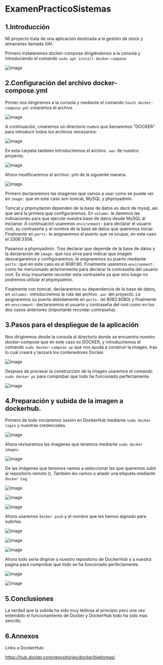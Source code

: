 # ExamenPracticoSistemas

## 1.Introducción

Mi proyecto trata de una aplicación destinada a la gestión de stock y almacenes llamada GAI.

Primero instalaremos docker-compose dirigiéndonos a la consola y introduciendo el comando `sudo apt install docker-compose` 

![image](https://user-images.githubusercontent.com/91564872/172453616-d6ff7369-5903-4b01-8a52-b5730c37fca5.png)


## 2.Configuración del archivo docker-compose.yml

Primer nos dirigiremos a la consola y mediante el comando `touch docker-compose.yml` crearemos el archivo

![image](https://user-images.githubusercontent.com/91564872/172448561-caa60784-400c-4eb4-801b-fbd0a961c446.png)

A continuación, crearemos un directorio nuevo que llamaremos "DOCKER" para introducir todos los archivos necesarios:

![image](https://user-images.githubusercontent.com/91564872/172448999-e487dd26-e720-4f0b-9928-5ceb13f0dc93.png)

En esta carpeta tambien introduciremos el archivo `.war` de nuestro proyecto.

![image](https://user-images.githubusercontent.com/91564872/172453973-22343416-ccc9-41c0-bb30-935653f326d8.png)


Ahora modificaremos el archivo .yml de la siguiente manera:

![image](https://user-images.githubusercontent.com/91564872/172452469-8778260b-6478-441e-af83-7db1f98b37ac.png)

Primero declararemos las imagenes que vamos a usar como se puede ver en `image:` que en este caso son tomcat, MySQL y phpmyadmin. 

Tomcat y phpmydamin dependen de la base de datos es decir de mysql, así que será la primera que configuraremos. En `volume:` le daremos las indicaciones para que ejecute nuestra base de datos desde MySQL al iniciarse. A continuación usaremos `environment:` para declarar el usuario root, su contraseña y el nombre de la base de datos que queremos iniciar. Finalmente en `ports:` le asignaremos el puerto que va ocupar, en este caso el 3306:3306.

Pasamos a phpmyadmin. Tras declarar que depende de la base de datos y la declaración de `image:` que nos sirve para indicar que imagen descargaremos y configuraremos, le asignaremos su puerto mediante `ports:` que en este caso es el 8081:80. Finalmente usaremos `environment:` como he mencionado anteriormente para declarar la contraseña del usuario root. Es muy importante recordar esta contraseña ya que sino luego no podremos utilizar el phpmyadmin.

Finalmente con tomcat, declararemos su dependencia de la base de datos, en `volumes:` introduciremos la ruta del archivo `.war` del proyecto. Le asignaremos su puerto debidamente en `ports:` (el 8082:8080) y finalmente en `enviroment:` declararemos el usuario y contraseña del root como en los dos casos anteriores (importante recordar contraseña).

## 3.Pasos para el despliegue de la aplicación

Nos dirigiremos desde la consola al directorio donde se encuentra nuestro docker-compose que en este caso es DOCKER, y introduciremos el comando `sudo docker-compose up` que nos ayuda a construir la imagen, tras lo cual creará y lanzará los contenedores Docker.

![image](https://user-images.githubusercontent.com/91564872/172455258-1d602b8c-9268-4889-969b-765f0011891d.png)

Despues de procesar la construccion de la imagen usaremos el comando `sudo docker ps` para comprobar que todo ha funcionado perfectamente.

![image](https://user-images.githubusercontent.com/91564872/172455527-2d3ecf90-cb9c-4bd9-83c6-4055e30e837b.png)


## 4.Preparación y subida de la imagen a dockerhub.

Primero de todo iniciaremos sesión en DockerHub mediante `sudo docker login` y nuestras credenciales.

![image](https://user-images.githubusercontent.com/91564872/172456368-88805616-91af-434b-bd4c-878c2ef94d26.png)

Ahora revisaremos las imagenes que tenemos mediante `sudo docker images`.

![image](https://user-images.githubusercontent.com/91564872/172456582-f176a3fd-9859-4b97-8f2f-e4748b504336.png)

De las imágenes que tenemos vamos a seleccionar las que queremos subir al repositorio remoto (). Tambien les vamos a añadir una etiqueta mediante `docker tag`.

![image](https://user-images.githubusercontent.com/91564872/172457654-647861b1-d2ee-42cf-af21-1d5e485664e5.png)

![image](https://user-images.githubusercontent.com/91564872/172457611-902e9958-8b55-4074-987f-00854750fedb.png)

![image](https://user-images.githubusercontent.com/91564872/172457793-3f5d12b4-28d5-45bc-a54e-d7323578d455.png)

Ahora usaremos `docker push` y el nombre que les hemos aignado para subirlas.

![image](https://user-images.githubusercontent.com/91564872/172458108-2c24b416-1392-46d4-96ae-4a3dfdaef069.png)

![image](https://user-images.githubusercontent.com/91564872/172458176-0b15a439-6534-4480-8811-d422d011ce97.png)

![image](https://user-images.githubusercontent.com/91564872/172458321-edfcb85c-f9d0-4308-aa04-bd28b67a7aae.png)

Ahora todo seria dirgirse a nuestro repositorio de DockerHub y a nuestra pagina para comprobar que todo se ha funcionado perfectamente.

![image](https://user-images.githubusercontent.com/91564872/172459827-aa95e7a7-1956-4086-aaec-8fba4c169481.png)

![image](https://user-images.githubusercontent.com/91564872/172460279-528b4ec1-9664-4d50-96a9-8d745531d45b.png)


## 5.Conclusiones

La verdad que la subida ha sido muy tediosa al principio pero una vez entendido el funcionamiento de Docker y DockerHub todo ha sido mas sencillo.

## 6.Annexos

Links a DockerHub: 

https://hub.docker.com/repositories/docker/bieltomas/
